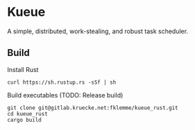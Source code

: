 # Kueue

A simple, distributed, work-stealing, and robust task scheduler.

## Build

Install Rust

    curl https://sh.rustup.rs -sSf | sh

Build executables (TODO: Release build)

    git clone git@gitlab.kruecke.net:fklemme/kueue_rust.git
    cd kueue_rust
    cargo build
